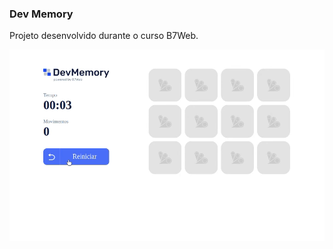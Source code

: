 ### **Dev Memory** 

Projeto desenvolvido durante o curso B7Web.

![public/DevMemory.gif](https://github.com/andressalmeida/devMemory/blob/f55647849c5393dab34bcff42ce3ba8c46767b83/public/DevMemory.gif)
